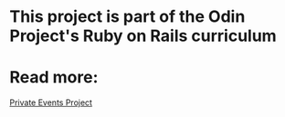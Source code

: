 # This project is part of the Odin Project's Ruby on Rails curriculum
# Read more:
<a href="http://www.theodinproject.com/ruby-on-rails/associations">Private Events Project</a>